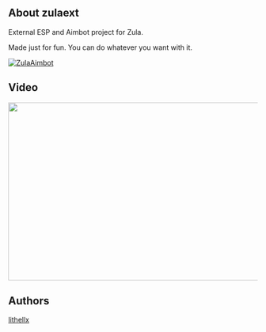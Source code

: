 ## About zulaext
External ESP and Aimbot project for Zula. 

Made just for fun. You can do whatever you want with it.

[![ZulaAimbot](https://img.shields.io/github/downloads/lithellx/zulaext/total?style=for-the-badge&label=zulaext%20Downloads&color=red)]()

## Video
<a href="https://streamable.com/0qhixa">
    <img src="https://cdn-cf-east.streamable.com/image/0qhixa_2.jpg" width="640" height="360"/>
</a>

## Authors
[lithellx](https://github.com/lithellx)
